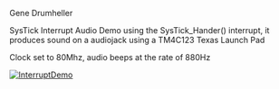 Gene Drumheller

SysTick Interrupt Audio Demo
using the SysTick_Hander() interrupt, it produces sound on a audiojack using a TM4C123 Texas Launch Pad

Clock set to 80Mhz, audio beeps at the rate of 880Hz



[![InterruptDemo](https://img.youtube.com/vi/p7kc-kWkL6U/0.jpg)](https://www.youtube.com/watch?v=p7kc-kWkL6U)
